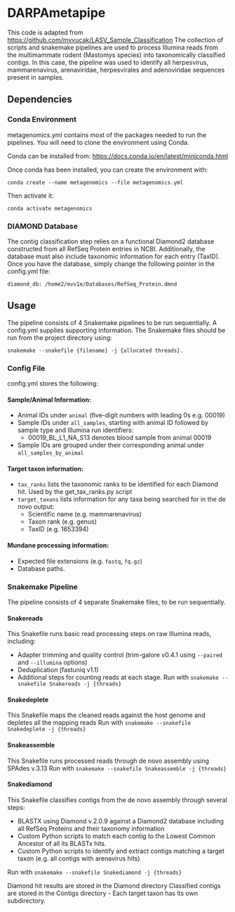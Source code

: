# DARPAmetapipe

This code is adapted from https://github.com/mvvucak/LASV_Sample_Classification
The collection of scripts and snakemake pipelines are used to process Illumina reads from the multimammate rodent (Mastomys species) into taxonomically classified contigs. 
In this case, the pipeline was used to identify all herpesvirus, mammarenavirus, arenaviridae, herpesvirales and adenoviridae sequences present in samples.

## Dependencies

### Conda Environment

metagenomics.yml contains most of the packages needed to run the pipelines. You will need to clone the environment using Conda.

Conda can be installed from: https://docs.conda.io/en/latest/miniconda.html

Once conda has been installed, you can create the environment with:

`conda create --name metagenomics --file metagenomics.yml`

Then activate it:

`conda activate metagenomics`


### DIAMOND Database

 The contig classification step relies on a functional Diamond2 database constructed from all RefSeq Protein entries in NCBI. Additionally, the database must also include taxonomic information for each entry (TaxID). 
 Once you have the database, simply change the following pointer in the config.yml file:

 `diamond_db:
  /home2/mvv1e/Databases/RefSeq_Protein.dmnd`


## Usage

The pipeline consists of 4 Snakemake pipelines to be run sequentially. A config.yml supplies supporting information. 
The Snakemake files should be run from the project directory using:

`snakemake --snakefile {filename} -j {allocated threads}.`


### Config File

config.yml stores the following:

#### Sample/Animal Information:

- Animal IDs under `animal` (five-digit numbers with leading 0s e.g. 00019)
- Sample IDs under `all_samples`, starting with animal ID followed by sample type and Illumina run identifiers:
    - 00019_BL_L1_NA_S13 denotes blood sample from animal 00019
- Sample IDs are grouped under their corresponding animal under `all_samples_by_animal`

#### Target taxon information:

- `tax_ranks` lists the taxonomic ranks to be identified for each Diamond hit. Used by the get_tax_ranks.py script
- `target_taxons` lists information for any taxa being searched for in the de novo output: 
    - Scientific name (e.g. mammarenavirus)
    - Taxon rank (e.g. genus)
    - TaxID (e.g. 1653394)

#### Mundane processing information:

- Expected file extensions (e.g. `fastq`, `fq.gz`)
- Database paths.

### Snakemake Pipeline

 The pipeline consists of 4 separate Snakemake files, to be run sequentially. 

#### Snakereads

This Snakefile runs basic read processing steps on raw Illumina reads, including:
- Adapter trimming and quality control (trim-galore v0.4.1 using `--paired` and `--illumina` options)
- Deduplication (fastuniq v1.1)
- Additional steps for counting reads at each stage.
Run with `snakemake --snakefile Snakereads -j {threads}`

#### Snakedeplete

This Snakefile maps the cleaned reads against the host genome and depletes all the mapping reads
Run with `snakemake --snakefile Snakedeplete -j {threads}`


#### Snakeassemble

This Snakefile runs processed reads through de novo assembly using SPAdes v.3.13
Run with `snakemake --snakefile Snakeassemble -j {threads}`

#### Snakediamond

This Snakefile classifies contigs from the de novo assembly through several steps:
   - BLASTX using Diamond v.2.0.9 against a Diamond2 database including all RefSeq Proteins and their taxonomy information
   - Custom Python scripts to match each contig to the Lowest Common Ancestor of all its BLASTx hits.
   - Custom Python scripts to identify and extract contigs matching a target taxon (e.g. all contigs with arenavirus hits)

Run with `snakemake --snakefile Snakediamond -j {threads}`

Diamond hit results are stored in the Diamond directory
Classified contigs are stored in the Contigs directory
    - Each target taxon has its own subdirectory.



